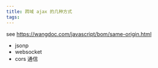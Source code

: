 ```yaml
---
title: 跨域 ajax 的几种方式
tags:
---
```


see <https://wangdoc.com/javascript/bom/same-origin.html>

- jsonp
- websocket
- cors 通信
